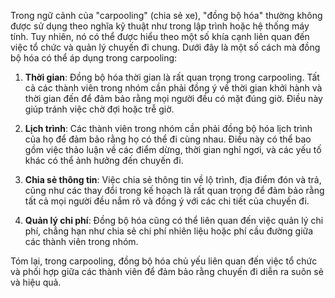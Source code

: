 Trong ngữ cảnh của "carpooling" (chia sẻ xe), "đồng bộ hóa" thường không được sử dụng theo nghĩa kỹ thuật như trong lập trình hoặc hệ thống máy tính. Tuy nhiên, nó có thể được hiểu theo một số khía cạnh liên quan đến việc tổ chức và quản lý chuyến đi chung. Dưới đây là một số cách mà đồng bộ hóa có thể áp dụng trong carpooling:

1. **Thời gian**: Đồng bộ hóa thời gian là rất quan trọng trong carpooling. Tất cả các thành viên trong nhóm cần phải đồng ý về thời gian khởi hành và thời gian đến để đảm bảo rằng mọi người đều có mặt đúng giờ. Điều này giúp tránh việc chờ đợi hoặc trễ giờ.
    
2. **Lịch trình**: Các thành viên trong nhóm cần phải đồng bộ hóa lịch trình của họ để đảm bảo rằng họ có thể đi cùng nhau. Điều này có thể bao gồm việc thảo luận về các điểm dừng, thời gian nghỉ ngơi, và các yếu tố khác có thể ảnh hưởng đến chuyến đi.
    
3. **Chia sẻ thông tin**: Việc chia sẻ thông tin về lộ trình, địa điểm đón và trả, cũng như các thay đổi trong kế hoạch là rất quan trọng để đảm bảo rằng tất cả mọi người đều nắm rõ và đồng ý với các chi tiết của chuyến đi.
    
4. **Quản lý chi phí**: Đồng bộ hóa cũng có thể liên quan đến việc quản lý chi phí, chẳng hạn như chia sẻ chi phí nhiên liệu hoặc phí cầu đường giữa các thành viên trong nhóm.
    

Tóm lại, trong carpooling, đồng bộ hóa chủ yếu liên quan đến việc tổ chức và phối hợp giữa các thành viên để đảm bảo rằng chuyến đi diễn ra suôn sẻ và hiệu quả.